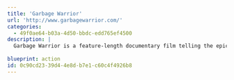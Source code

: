 ```yaml
---
title: 'Garbage Warrior'
url: 'http://www.garbagewarrior.com/'
categories:
  - 49f0ae64-b03a-4d50-bbdc-edd765ef4500
description: |
  Garbage Warrior is a feature-length documentary film telling the epic story of maverick architect Michael Reynolds, his crew of renegade house builders from New Mexico, and their fight to introduce radically different ways of living. Imagine a home that heats itself, that provides its own water, hat grows its own food. Imagine that it needs no expensive technology, that it recycles its own waste, that it has its own power source. And now imagine that it can be built anywhere, by anyone, out of the things society throws away. Thirty years ago, architect Michael Reynolds imagined just such a home - then set out to build it. Reynolds believes that in an age of ecological instability and impending natural disaster, his buildings can - and will - change the way we live.
  
blueprint: action
id: 0c90cd23-39d4-4e8d-b7e1-c60c4f4926b8
---
```

